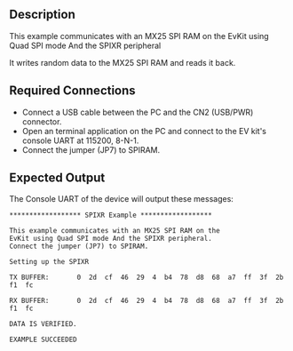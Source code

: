 ## Description

This example communicates with an MX25 SPI RAM on the EvKit using Quad SPI mode And the SPIXR peripheral

It writes random data to the MX25 SPI RAM and reads it back.

## Required Connections

-   Connect a USB cable between the PC and the CN2 (USB/PWR) connector.
-   Open an terminal application on the PC and connect to the EV kit's console UART at 115200, 8-N-1.
-   Connect the jumper (JP7) to SPIRAM.

## Expected Output

The Console UART of the device will output these messages:

```
****************** SPIXR Example ******************

This example communicates with an MX25 SPI RAM on the
EvKit using Quad SPI mode And the SPIXR peripheral.
Connect the jumper (JP7) to SPIRAM.

Setting up the SPIXR

TX BUFFER:       0  2d  cf  46  29  4  b4  78  d8  68  a7  ff  3f  2b  f1  fc

RX BUFFER:       0  2d  cf  46  29  4  b4  78  d8  68  a7  ff  3f  2b  f1  fc

DATA IS VERIFIED.

EXAMPLE SUCCEEDED
```

